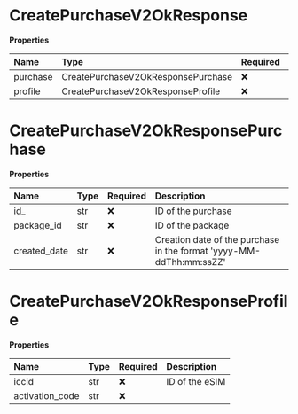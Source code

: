 # CreatePurchaseV2OkResponse

**Properties**

| Name     | Type                               | Required | Description |
| :------- | :--------------------------------- | :------- | :---------- |
| purchase | CreatePurchaseV2OkResponsePurchase | ❌       |             |
| profile  | CreatePurchaseV2OkResponseProfile  | ❌       |             |

# CreatePurchaseV2OkResponsePurchase

**Properties**

| Name         | Type | Required | Description                                                         |
| :----------- | :--- | :------- | :------------------------------------------------------------------ |
| id\_         | str  | ❌       | ID of the purchase                                                  |
| package_id   | str  | ❌       | ID of the package                                                   |
| created_date | str  | ❌       | Creation date of the purchase in the format 'yyyy-MM-ddThh:mm:ssZZ' |

# CreatePurchaseV2OkResponseProfile

**Properties**

| Name            | Type | Required | Description    |
| :-------------- | :--- | :------- | :------------- |
| iccid           | str  | ❌       | ID of the eSIM |
| activation_code | str  | ❌       |                |
